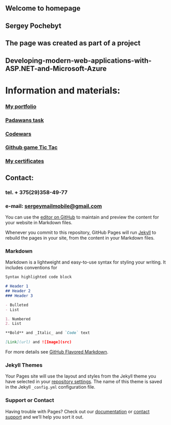 ## Welcome to homepage
## Sergey Pochebyt 


## The page was created as part of a project 
## Developing-modern-web-applications-with-ASP.NET-and-Microsoft-Azure



# Information and materials:

### [My portfolio](https://github.com/SergeyPochebyt/SergeyPochebyt.github.io/edit/master/index.md)
### [Padawans task](https://18.194.77.2/HomeWorks)
### [Codewars](https://www.codewars.com/users/SergeyPochebyt)
### [Github game Tic Tac](https://github.com/SergeyPochebyt/TicTac)
### [My certificates](https://github.com/SergeyPochebyt/SergeyPochebyt.github.io/edit/master/index.md)


## Contact:
### tel. + 375(29)358-49-77
### e-mail: sergeymailmobile@gmail.com





You can use the [editor on GitHub](https://github.com/SergeyPochebyt/SergeyPochebyt.github.io/edit/master/index.md) to maintain and preview the content for your website in Markdown files.

Whenever you commit to this repository, GitHub Pages will run [Jekyll](https://jekyllrb.com/) to rebuild the pages in your site, from the content in your Markdown files.

### Markdown

Markdown is a lightweight and easy-to-use syntax for styling your writing. It includes conventions for

```markdown
Syntax highlighted code block

# Header 1
## Header 2
### Header 3

- Bulleted
- List

1. Numbered
2. List

**Bold** and _Italic_ and `Code` text

[Link](url) and ![Image](src)
```

For more details see [GitHub Flavored Markdown](https://guides.github.com/features/mastering-markdown/).

### Jekyll Themes

Your Pages site will use the layout and styles from the Jekyll theme you have selected in your [repository settings](https://github.com/SergeyPochebyt/SergeyPochebyt.github.io/settings). The name of this theme is saved in the Jekyll `_config.yml` configuration file.

### Support or Contact

Having trouble with Pages? Check out our [documentation](https://help.github.com/categories/github-pages-basics/) or [contact support](https://github.com/contact) and we’ll help you sort it out.
